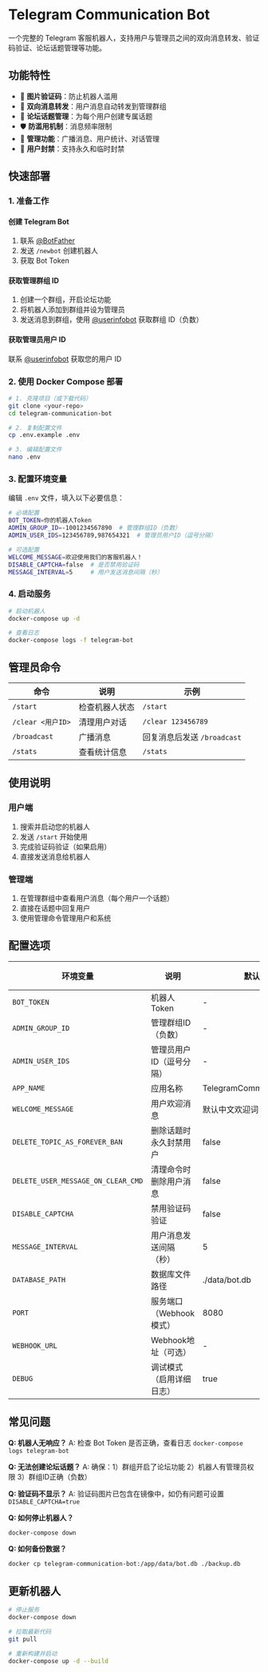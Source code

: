 # Telegram Communication Bot

一个完整的 Telegram 客服机器人，支持用户与管理员之间的双向消息转发、验证码验证、论坛话题管理等功能。

## 功能特性

- 🔐 **图片验证码**：防止机器人滥用
- 💬 **双向消息转发**：用户消息自动转发到管理群组
- 🎯 **论坛话题管理**：为每个用户创建专属话题
- 🛡️ **防滥用机制**：消息频率限制
- 📡 **管理功能**：广播消息、用户统计、对话管理
- 🚫 **用户封禁**：支持永久和临时封禁

## 快速部署

### 1. 准备工作

#### 创建 Telegram Bot
1. 联系 [@BotFather](https://t.me/botfather)
2. 发送 `/newbot` 创建机器人
3. 获取 Bot Token

#### 获取管理群组 ID
1. 创建一个群组，开启论坛功能
2. 将机器人添加到群组并设为管理员
3. 发送消息到群组，使用 [@userinfobot](https://t.me/userinfobot) 获取群组 ID（负数）

#### 获取管理员用户 ID
联系 [@userinfobot](https://t.me/userinfobot) 获取您的用户 ID

### 2. 使用 Docker Compose 部署

```bash
# 1. 克隆项目（或下载代码）
git clone <your-repo>
cd telegram-communication-bot

# 2. 复制配置文件
cp .env.example .env

# 3. 编辑配置文件
nano .env
```

### 3. 配置环境变量

编辑 `.env` 文件，填入以下必要信息：

```bash
# 必填配置
BOT_TOKEN=你的机器人Token
ADMIN_GROUP_ID=-1001234567890  # 管理群组ID（负数）
ADMIN_USER_IDS=123456789,987654321  # 管理员用户ID（逗号分隔）

# 可选配置
WELCOME_MESSAGE=欢迎使用我们的客服机器人！
DISABLE_CAPTCHA=false  # 是否禁用验证码
MESSAGE_INTERVAL=5     # 用户发送消息间隔（秒）
```

### 4. 启动服务

```bash
# 启动机器人
docker-compose up -d

# 查看日志
docker-compose logs -f telegram-bot
```

## 管理员命令

| 命令 | 说明 | 示例 |
|------|------|------|
| `/start` | 检查机器人状态 | `/start` |
| `/clear <用户ID>` | 清理用户对话 | `/clear 123456789` |
| `/broadcast` | 广播消息 | 回复消息后发送 `/broadcast` |
| `/stats` | 查看统计信息 | `/stats` |

## 使用说明

### 用户端
1. 搜索并启动您的机器人
2. 发送 `/start` 开始使用
3. 完成验证码验证（如果启用）
4. 直接发送消息给机器人

### 管理端
1. 在管理群组中查看用户消息（每个用户一个话题）
2. 直接在话题中回复用户
3. 使用管理命令管理用户和系统

## 配置选项

| 环境变量 | 说明 | 默认值 | 必须 |
|----------|------|--------|------|
| `BOT_TOKEN` | 机器人Token | - | ✅ |
| `ADMIN_GROUP_ID` | 管理群组ID（负数） | - | ✅ |
| `ADMIN_USER_IDS` | 管理员用户ID（逗号分隔） | - | ✅ |
| `APP_NAME` | 应用名称 | TelegramCommunicationBot | ❌ |
| `WELCOME_MESSAGE` | 用户欢迎消息 | 默认中文欢迎词 | ❌ |
| `DELETE_TOPIC_AS_FOREVER_BAN` | 删除话题时永久封禁用户 | false | ❌ |
| `DELETE_USER_MESSAGE_ON_CLEAR_CMD` | 清理命令时删除用户消息 | false | ❌ |
| `DISABLE_CAPTCHA` | 禁用验证码验证 | false | ❌ |
| `MESSAGE_INTERVAL` | 用户消息发送间隔（秒） | 5 | ❌ |
| `DATABASE_PATH` | 数据库文件路径 | ./data/bot.db | ❌ |
| `PORT` | 服务端口（Webhook模式） | 8080 | ❌ |
| `WEBHOOK_URL` | Webhook地址（可选） | - | ❌ |
| `DEBUG` | 调试模式（启用详细日志） | true | ❌ |

## 常见问题

**Q: 机器人无响应？**
A: 检查 Bot Token 是否正确，查看日志 `docker-compose logs telegram-bot`

**Q: 无法创建论坛话题？**
A: 确保：1）群组开启了论坛功能 2）机器人有管理员权限 3）群组ID正确（负数）

**Q: 验证码不显示？**
A: 验证码图片已包含在镜像中，如仍有问题可设置 `DISABLE_CAPTCHA=true`

**Q: 如何停止机器人？**
```bash
docker-compose down
```

**Q: 如何备份数据？**
```bash
docker cp telegram-communication-bot:/app/data/bot.db ./backup.db
```

## 更新机器人

```bash
# 停止服务
docker-compose down

# 拉取最新代码
git pull

# 重新构建并启动
docker-compose up -d --build
```